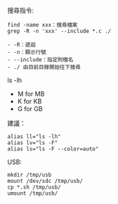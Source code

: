 
搜尋指令:
```
find -name xxx：搜尋檔案
grep -R -n 'xxx' --include *.c ./

- -R：遞迴
- -n：顯示行號
- --include：指定附檔名
- ./ 由目前目錄開始往下搜尋
```

ls -lh
 - M for MB
 - K for KB
 - G for GB

建議： 
 ```
alias ll="ls -lh"
alias lv="ls -F"
alias ls="ls -F --color=auto"
```

USB:
```
mkdir /tmp/usb
mount /dev/sdc /tmp/usb/
cp *.sh /tmp/usb/
umount /tmp/usb/
```

